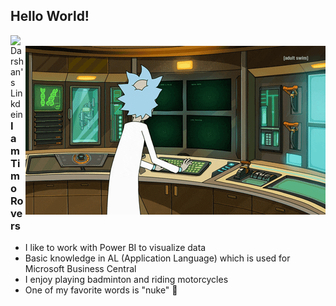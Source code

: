 ## Hello World! 

  <img align="left" alt="Darshan's Linkdein" width="22px" src="https://cdn.jsdelivr.net/npm/simple-icons@v3/icons/linkedin.svg" />
</a>

<br />
<img align="right" alt="GIF" src="https://github.com/darshan-jain/darshan-jain/blob/master/rick.gif" />

### I am Timo Rovers
- I like to work with Power BI to visualize data
- Basic knowledge in AL (Application Language) which is used for Microsoft Business Central
- I enjoy playing badminton and riding motorcycles 
- One of my favorite words is "nuke" 💨
